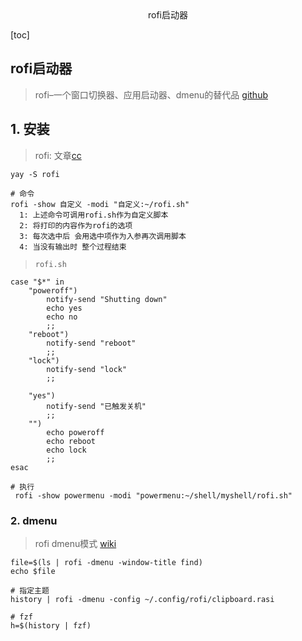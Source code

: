 <center>rofi启动器</center>







[toc]







## rofi启动器

> rofi–一个窗口切换器、应用启动器、dmenu的替代品 [github ](https://github.com/davatorium/rofi#modes)



## 1. 安装

> rofi: 文章[cc](https://yaocc.cc/rofimenu/)

```shell
yay -S rofi
```

```shell
# 命令
rofi -show 自定义 -modi "自定义:~/rofi.sh"
  1: 上述命令可调用rofi.sh作为自定义脚本
  2: 将打印的内容作为rofi的选项
  3: 每次选中后 会用选中项作为入参再次调用脚本
  4: 当没有输出时 整个过程结束
```

> `rofi.sh`

```shell
case "$*" in
    "poweroff") 
        notify-send "Shutting down"
        echo yes
        echo no
        ;;
    "reboot")
        notify-send "reboot"
        ;;
    "lock")
        notify-send "lock"
        ;;

    "yes")
        notify-send "已触发关机"
        ;;
    "")
        echo poweroff
        echo reboot
        echo lock
        ;;
esac
```

```shell
# 执行
 rofi -show powermenu -modi "powermenu:~/shell/myshell/rofi.sh"
```





### 2. dmenu

> rofi dmenu模式 [wiki](https://github.com/davatorium/rofi/blob/next/doc/rofi-dmenu.5.markdown)

```shell
file=$(ls | rofi -dmenu -window-title find)
echo $file

# 指定主题
history | rofi -dmenu -config ~/.config/rofi/clipboard.rasi

# fzf
h=$(history | fzf) 
```




